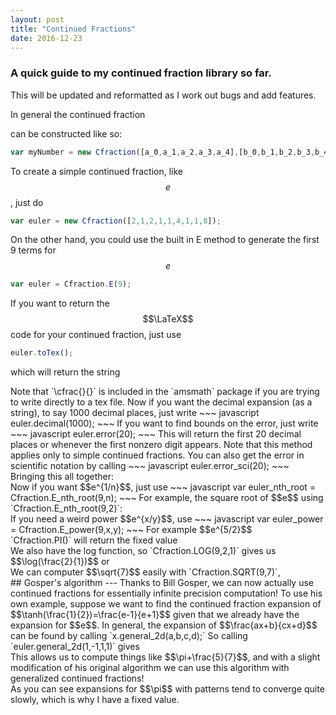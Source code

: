 ```yaml
---
layout: post
title: "Continued Fractions"
date: 2016-12-23
---
```

<script src="/js/cfraction.js"></script>
### A quick guide to my continued fraction library so far.
This will be updated and reformatted as I work out bugs and add features.
<div id = "euler"></div>
In general the continued fraction
<div id = "general"></div>

can be constructed like so:
~~~ javascript
var myNumber = new Cfraction([a_0,a_1,a_2,a_3,a_4],[b_0,b_1,b_2,b_3,b_4]);
~~~
To create a simple continued fraction, like $$e$$, just do
~~~ javascript
var euler = new Cfraction([2,1,2,1,1,4,1,1,8]);
~~~
On the other hand, you could use the built in E method to generate the first 9 terms for $$e$$
~~~ javascript
var euler = Cfraction.E(9);
~~~
If you want to return the $$\LaTeX$$ code for your continued fraction, just use
~~~ javascript
euler.toTex();
~~~
which will return the string
<div id = "tex_verbatim"></div>
Note that `\cfrac{}{}` is included in the `amsmath` package if you are trying to write directly to a tex file.
Now if you want the decimal expansion (as a string), to say 1000 decimal places, just write
~~~ javascript
euler.decimal(1000);
~~~
If you want to find bounds on the error, just write
~~~ javascript
euler.error(20);
~~~
This will return the first 20 decimal places or whenever the first nonzero digit appears. Note that this method applies only to simple continued fractions.
You can also get the error in scientific notation by calling
~~~ javascript
euler.error_sci(20);
~~~
Bringing this all together:
<div id = "e_function"></div>
Now if you want $$e^{1/n}$$, just use
~~~ javascript
var euler_nth_root = Cfraction.E_nth_root(9,n);
~~~
For example, the square root of $$e$$ using `Cfraction.E_nth_root(9,2)`:
<div id = "e_root_function"></div>
If you need a weird power $$e^{x/y}$$, use
~~~ javascript
var euler_power = Cfraction.E_power(9,x,y);
~~~
For example $$e^{5/2}$$
<div id = "e_power"></div>
`Cfraction.PI()` will return the fixed value
<div id = "pi"></div>
We also have the log function, so `Cfraction.LOG(9,2,1)` gives us $$\log(\frac{2}{1})$$ or
<div id = "log2"></div>
We can computer $$\sqrt{7}$$ easily with `Cfraction.SQRT(9,7)`,
<div id = "sqrt"></div>
## Gosper's algorithm
---
Thanks to Bill Gosper, we can now actually use continued fractions for essentially infinite precision computation!
To use his own example, suppose we want to find the continued fraction expansion of $$\tanh(\frac{1}{2})=\frac{e-1}{e+1}$$ given that we already have the expansion for $$e$$. In general, the expansion of $$\frac{ax+b}{cx+d}$$ can be found by calling
`x.general_2d(a,b,c,d);`
So calling
`euler.general_2d(1,-1,1,1)` gives
<div id = "gosper"></div>
This allows us to compute things like $$\pi+\frac{5}{7}$$, and with a slight modification of his original algorithm we can use this algorithm with generalized continued fractions!
<div id = "gosper_general"></div>
As you can see expansions for $$\pi$$ with patterns tend to converge quite slowly, which is why I have a fixed value.
<div id = "gamma"></div>

<script>
  var e = Cfraction.E(9);
  // new Cfraction([0,1,3,5],[4,1,4,9]);
  // new Cfraction([3,7,  15,1,292]);
  var textNum = new Cfraction(['a_0','a_1','a_2','a_3','a_4'],['b_0','b_1','b_2','b_3','b_4']);

  document.getElementById('euler').innerText = '$$' + e.toString() + '=' + e.toTex() + ' \\approx ' + e.decimal(15) + '$$';

  document.getElementById('general').innerText = '\\('+textNum.toString()+'\\) or \n$$'+textNum.toTex()+'$$';

  document.getElementById('tex_verbatim').innerText = e.toTex();

  document.getElementById('e_function').innerText = '\\('+e.toString() + ' = ' + e.toTex()+' \\rightarrow \\lvert'+e.decimal(10)+ ' - e\\rvert <' + e.error(20) + ' = \\)'+e.error_sci(20);

  var e_sqrt = Cfraction.E_nth_root(9,2);
  document.getElementById('e_root_function').innerText = '\\('+e_sqrt.toString() + ' = ' + e_sqrt.toTex()+' \\rightarrow\\lvert '+e_sqrt.decimal(10)+ ' - \\sqrt{e} \\rvert < ' + e_sqrt.error(20) + '\\)';

  var e_power = Cfraction.E_power(5,5,2);
  document.getElementById('e_power').innerText = '\\('+e_power.toString() + ' = ' + e_power.toTex()+' = '+e_power.decimal(10)+ '\\)';

  var pi = Cfraction.PI;
  document.getElementById('pi').innerText = '\\('+pi.toString() +'\\)\n which has error < '+pi.error_sci(30);

  var log2 = Cfraction.LOG(9,2,1);
  document.getElementById('log2').innerText = '\\('+log2.toString() +'\\)\n which gives \\( '+log2.toTex()+'\\approx'+log2.decimal(20)+'\\)';

  var root = Cfraction.SQRT(9,7);
  document.getElementById('sqrt').innerText = '\\('+root.toString()+'\\approx'+root.decimal(20)+'\\)';

  var gosp = e.general_2d(1,-1,1,1);
  document.getElementById('gosper').innerText = '\\(\\frac{e-1}{e+1}='+gosp.toString() +'='+gosp.toTex()+'\\approx'+gosp.decimal(20)+'\\)';

  var pi_gen = new Cfraction([0,1,3,5,7,9,11],[4,1,4,9,16,25,36]);
  var gosp_gen = pi_gen.add_rational(5,7);
  document.getElementById('gosper_general').innerText = '\\('+pi_gen.decimal(20)+' \\approx \\\\'+pi_gen.toTex()+' + \\frac{5}{7} = '+gosp_gen.toTex()+' \\approx '+gosp_gen.decimal(20)+'\\)';

  var gamma = Cfraction.GAMMA;
  document.getElementById('gamma').innerText = '\\(\\gamma \\approx '+gamma.decimal(50)+'\\)';

  var x1 = new Cfraction([1,3,5,7,9,11,13]);
  var y1 = new Cfraction([2,2,4,2,4,2,4]);
  console.log(x1.general_4d(2,1,0,0,1,0,1,0,y1).toString());;
</script>
<!-- {::nomarkdown} -->
<!-- <iframe src="https://docs.google.com/presentation/d/1-TmhFQGjL59omLF0K89yh0RkPcxI2JkNjmjev9p5hoU/embed?start=false&loop=false&delayms=3000" frameborder="0" width="960" height="569" allowfullscreen="true" mozallowfullscreen="true" webkitallowfullscreen="true"></iframe> -->
<!-- {:/nomarkdown} -->
